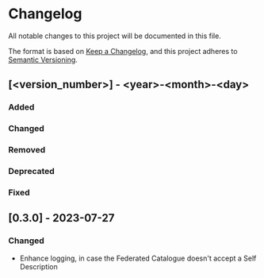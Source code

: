 # Changelog

All notable changes to this project will be documented in this file.

The format is based on [Keep a Changelog](https://keepachangelog.com/en/1.0.0/),
and this project adheres to [Semantic Versioning](https://semver.org/spec/v2.0.0.html).

## [<version_number>] - \<year>-\<month>-\<day>

### Added

### Changed

### Removed

### Deprecated

### Fixed

## [0.3.0] - 2023-07-27

### Changed

- Enhance logging, in case the Federated Catalogue doesn't accept a Self Description

